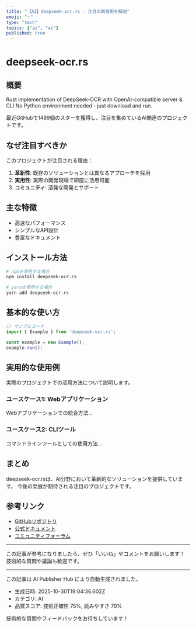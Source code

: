 ```yaml
---
title: "【AI】deepseek-ocr.rs - 注目の新技術を解説"
emoji: "✨"
type: "tech"
topics: ["ai", "ai"]
published: true
---
```


# deepseek-ocr.rs

## 概要

Rust implementation of DeepSeek-OCR with OpenAI-compatible server & CLI No Python environment needed - just download and run.

最近GitHubで1489個のスターを獲得し、注目を集めているAI関連のプロジェクトです。

## なぜ注目すべきか

このプロジェクトが注目される理由：

1. **革新性**: 既存のソリューションとは異なるアプローチを採用
2. **実用性**: 実際の開発現場で即座に活用可能
3. **コミュニティ**: 活発な開発とサポート

## 主な特徴

- 高速なパフォーマンス
- シンプルなAPI設計
- 豊富なドキュメント

## インストール方法

```bash
# npmを使用する場合
npm install deepseek-ocr.rs

# yarnを使用する場合
yarn add deepseek-ocr.rs
```

## 基本的な使い方

```javascript
// サンプルコード
import { Example } from 'deepseek-ocr.rs';

const example = new Example();
example.run();
```

## 実用的な使用例

実際のプロジェクトでの活用方法について説明します。

### ユースケース1: Webアプリケーション

Webアプリケーションでの統合方法...

### ユースケース2: CLIツール

コマンドラインツールとしての使用方法...

## まとめ

deepseek-ocr.rsは、AI分野において革新的なソリューションを提供しています。
今後の発展が期待される注目のプロジェクトです。

## 参考リンク

- [GitHubリポジトリ](https://github.com/TimmyOVO/deepseek-ocr.rs)
- [公式ドキュメント](https://github.com/TimmyOVO/deepseek-ocr.rs#readme)
- [コミュニティフォーラム](https://github.com/TimmyOVO/deepseek-ocr.rs/discussions)

---

この記事が参考になりましたら、ぜひ「いいね」やコメントをお願いします！
技術的な質問や議論も歓迎です。

---

この記事は AI Publisher Hub により自動生成されました。
- 生成日時: 2025-10-30T19:04:36.602Z
- カテゴリ: AI
- 品質スコア: 技術正確性 75%, 読みやすさ 70%

技術的な質問やフィードバックをお待ちしています！